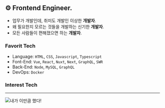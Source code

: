 ## ⚙️ Frontend Engineer.

- 업무가 개발인데, 취미도 개발인 이상한 **개발자**.
- 왜 필요한지 모르는 것들을 개발하는 신기한 **개발자**.
- 모든 사람들이 편해졌으면 하는 **개발자**.

### Favorit Tech

- Language: `HTML`, `CSS`, `Javascript`, `Typescript`
- Font-End: `Vue`, `React`, `Nuxt`, `Next`, `GraphQL`, `SWR`
- Back-End: `Node`, `MySQL`, `GraphQL`
- DevOps: `Docker`

### Interest Tech

---

![내가 이만큼 했다!](https://github-readme-stats.vercel.app/api?username=freevuehub&theme=vue&show_icons=true)

<!--
**freevuehub/freevuehub** is a ✨ _special_ ✨ repository because its `README.md` (this file) appears on your GitHub profile.

Here are some ideas to get you started:

- 🔭 I’m currently working on ...
- 🌱 I’m currently learning ...
- 👯 I’m looking to collaborate on ...
- 🤔 I’m looking for help with ...
- 💬 Ask me about ...
- 📫 How to reach me: ...
- 😄 Pronouns: ...
- ⚡ Fun fact: ...
-->
